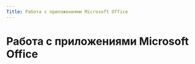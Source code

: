 ```yaml
---
Title: Работа с приложениями Microsoft Office
---
```



Работа с приложениями Microsoft Office
======================================

<!-- TOC -->
